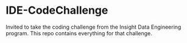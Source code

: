 # IDE-CodeChallenge
Invited to take the coding challenge from the Insight Data Engineering program. This repo contains everything for that challenge.
